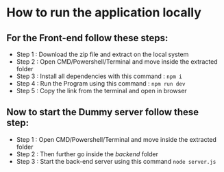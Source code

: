 # How to run the application locally

## For the Front-end follow these steps:

- Step 1 : Download the zip file and extract on the local system
- Step 2 : Open CMD/Powershell/Terminal and move inside the extracted folder
- Step 3 : Install all dependencies with this command : `npm i`
- Step 4 : Run the Program using this command : `npm run dev`
- Step 5 : Copy the link from the terminal and open in browser

## Now to start the Dummy server follow these step:

- Step 1 : Open CMD/Powershell/Terminal and move inside the extracted folder
- Step 2 : Then further go inside the _backend_ folder
- Step 3 : Start the back-end server using this command `node server.js`
